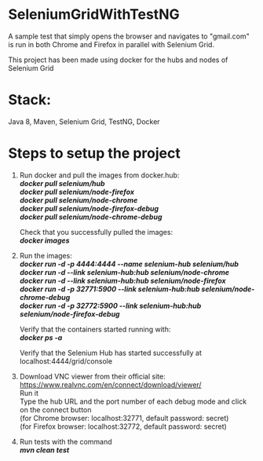 # SeleniumGridWithTestNG
A sample test that simply opens the browser and navigates to "gmail.com" is run in both Chrome and Firefox in parallel with Selenium Grid.

This project has been made using docker for the hubs and nodes of Selenium Grid

# Stack: 
Java 8, Maven, Selenium Grid, TestNG, Docker

# Steps to setup the project

1. Run docker and pull the images from docker.hub: <br/>
  <b><i> docker pull selenium/hub </b></i> <br/>
  <b><i> docker pull selenium/node-firefox </b></i> <br/>
  <b><i> docker pull selenium/node-chrome </b></i> <br/>
  <b><i> docker pull selenium/node-firefox-debug </b></i> <br/>
  <b><i> docker pull selenium/node-chrome-debug </b></i> <br/>
  
   Check that you successfully pulled the images: <br/>
  <b><i> docker images </b></i> <br/>
  
2. Run the images: <br/>
  <b><i> docker run -d -p 4444:4444 --name selenium-hub selenium/hub </b></i> <br/>
  <b><i> docker run -d --link selenium-hub:hub selenium/node-chrome </b></i> <br/>
  <b><i> docker run -d --link selenium-hub:hub selenium/node-firefox </b></i> <br/>
  <b><i> docker run -d -p 32771:5900 --link selenium-hub:hub selenium/node-chrome-debug </b></i> <br/>
  <b><i> docker run -d -p 32772:5900 --link selenium-hub:hub selenium/node-firefox-debug </b></i> <br/>
 
   Verify that the containers started running with: <br/>
  <b><i> docker ps -a </b></i> <br/>
  
   Verify that the Selenium Hub has started successfully at localhost:4444/grid/console <br/>

3. Download VNC viewer from their official site: https://www.realvnc.com/en/connect/download/viewer/ <br/>
   Run it <br/>
   Type the hub URL and the port number of each debug mode and click on the connect button <br/> 
   (for Chrome browser: localhost:32771, default password: secret) <br/>
   (for Firefox browser: localhost:32772, default password: secret) <br/>
 
4. Run tests with the command <br/>
  <b><i> mvn clean test </b></i>
 

